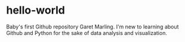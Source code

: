 # hello-world
Baby's first Github repository
Garet Marling. I'm new to learning about Github and Python for the sake of data analysis and visualization.
